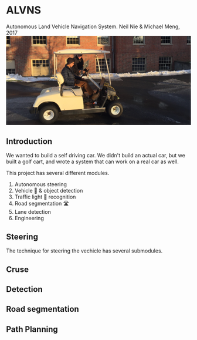 # ALVNS
Autonomous Land Vehicle Navigation System. Neil Nie & Michael Meng, 2017 ![](./media/IMG-7370.JPG)

## Introduction
We wanted to build a self driving car. We didn't build an actual car, but we built a golf cart, and wrote a system that can work on a real car as well. 

This project has several different modules. 

1. Autonomous steering 
2. Vehicle 🚗 & object detection 
3. Traffic light 🚦 recognition
4. Road segmentation 🛣️
5. Lane detection
6. Engineering

## Steering
The technique for steering the vechicle has several submodules. 

## Cruse

## Detection

## Road segmentation

## Path Planning